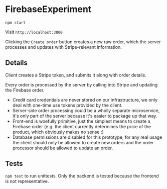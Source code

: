 # FirebaseExperiment

`npm start`

Visit `http://localhost:3000`

Clicking the `Create order` button creates a new raw order,
which the server processes and updates with Stripe-relevant information.

## Details

Client creates a Stripe token, and submits it along with order details.

Every order is processed by the server by calling into Stripe and updating the Firebase order.

+ Credit card credentials are never stored on our infrastructure, we only deal with one-time use tokens provided by the client.
+ Server-side order processing could be a wholly separate microservice, it's only part of the server because it's easier to package up that way.
+ Front-end is woefully primitive, just the simplest means to create a Firebase order (e.g. the client currently determines the price of the product, which obviously makes no sense :)
+ Database permissions are disabled for this prototype, for any real usage the client should only be allowed to create new orders and the order processor should be allowed to update an order.

## Tests
`npm test` to run unittests. Only the backend is tested because the frontend is not representative.
